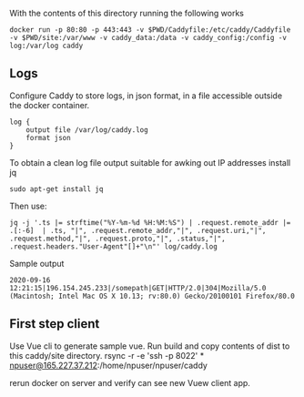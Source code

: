
With the contents of this directory running the following works

```
docker run -p 80:80 -p 443:443 -v $PWD/Caddyfile:/etc/caddy/Caddyfile -v $PWD/site:/var/www -v caddy_data:/data -v caddy_config:/config -v log:/var/log caddy
```


## Logs

Configure Caddy to store logs, in json format, in a file accessible outside the docker container.
```
log {
    output file /var/log/caddy.log
    format json
}
```

To obtain a clean log file output suitable for awking out IP addresses install jq
```
sudo apt-get install jq
```

Then use:
```
jq -j '.ts |= strftime("%Y-%m-%d %H:%M:%S") | .request.remote_addr |= .[:-6]  | .ts, "|", .request.remote_addr,"|", .request.uri,"|", .request.method,"|", .request.proto,"|", .status,"|", .request.headers."User-Agent"[]+"\n"' log/caddy.log
```

Sample output
```
2020-09-16 12:21:15|196.154.245.233|/somepath|GET|HTTP/2.0|304|Mozilla/5.0 (Macintosh; Intel Mac OS X 10.13; rv:80.0) Gecko/20100101 Firefox/80.0
```


## First step client

Use Vue cli to generate sample vue. Run build and copy contents of dist to this caddy/site directory.
rsync -r -e 'ssh -p 8022' * npuser@165.227.37.212:/home/npuser/npuser/caddy

rerun docker on server and verify can see new Vuew client app.
